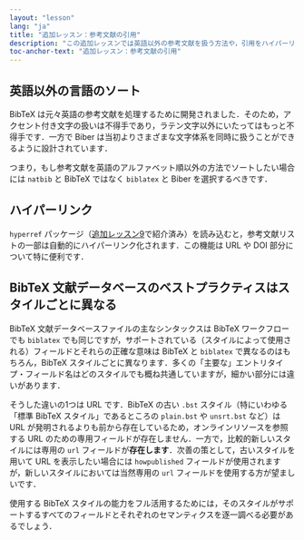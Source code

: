 ```yaml
---
layout: "lesson"
lang: "ja"
title: "追加レッスン：参考文献の引用"
description: "この追加レッスンでは英語以外の参考文献を扱う方法や，引用をハイパーリンクにする方法，そして主な BibTeX スタイル同士の違いについて説明します．"
toc-anchor-text: "追加レッスン：参考文献の引用"
---
```


## 英語以外の言語のソート

BibTeX は元々英語の参考文献を処理するために開発されました．そのため，アクセント付き文字の扱いは不得手であり，ラテン文字以外にいたってはもっと不得手です．一方で Biber は当初よりさまざまな文字体系を同時に扱うことができるように設計されています．

つまり，もし参考文献を英語のアルファベット順以外の方法でソートしたい場合には `natbib` と BibTeX ではなく `biblatex` と Biber を選択するべきです．

## ハイパーリンク

`hyperref` パッケージ（[追加レッスン9](more-09)で紹介済み）を読み込むと，参考文献リストの一部は自動的にハイパーリンク化されます．この機能は URL や DOI 部分について特に便利です．

## BibTeX 文献データベースのベストプラクティスはスタイルごとに異なる

BibTeX 文献データベースファイルの主なシンタックスは BibTeX ワークフローでも `biblatex` でも同じですが，サポートされている（スタイルによって使用される）フィールドとそれらの正確な意味は BibTeX と `biblatex` で異なるのはもちろん，BibTeX スタイルごとに異なります．多くの「主要な」エントリタイプ・フィールド名はどのスタイルでも概ね共通していますが，細かい部分には違いがあります．

そうした違いの1つは URL です．BibTeX の古い `.bst` スタイル（特にいわゆる「標準 BibTeX スタイル」であるところの `plain.bst` や `unsrt.bst` など）は URL が発明されるよりも前から存在しているため，オンラインリソースを参照する URL のための専用フィールドが存在しません．一方で，比較的新しいスタイルには専用の `url` フィールドが**存在します**．次善の策として，古いスタイルを用いて URL を表示したい場合には `howpublished` フィールドが使用されますが，新しいスタイルにおいては当然専用の `url` フィールドを使用する方が望ましいです．

使用する BibTeX スタイルの能力をフル活用するためには，そのスタイルがサポートするすべてのフィールドとそれぞれのセマンティクスを逐一調べる必要があるでしょう．
